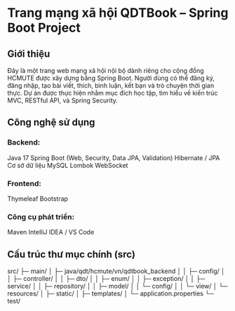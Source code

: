 # Trang mạng xã hội QDTBook – Spring Boot Project
## Giới thiệu
Đây là một trang web mạng xã hội nội bộ dành riêng cho cộng đồng HCMUTE được xây dựng bằng Spring Boot.
Người dùng có thể đăng ký, đăng nhập, tạo bài viết, thích, bình luận, kết bạn và trò chuyện thời gian thực.
Dự án được thực hiện nhằm mục đích học tập, tìm hiểu về kiến trúc MVC, RESTful API, và Spring Security.
## Công nghệ sử dụng
### Backend:
Java 17
Spring Boot (Web, Security, Data JPA, Validation)
Hibernate / JPA
Cơ sở dữ liệu MySQL
Lombok
WebSocket
### Frontend:
Thymeleaf
Bootstrap
### Công cụ phát triển:
Maven
IntelliJ IDEA / VS Code
## Cấu trúc thư mục chính (src)
src/
 ├─ main/
 │   ├─ java/qdt/hcmute/vn/qdtbook_backend
 │   │   ├─ config/ 
 │   │   ├─ controller/
 │   │   ├─ dto/
 │   │   ├─ enum/
 │   │   ├─ exception/
 │   │   ├─ service/
 │   │   ├─ repository/
 │   │   ├─ model/
 │   │   └─ config/
 │   │   └─ view/
 │   └─ resources/
 │       ├─ static/
 │       ├─ templates/
 │       └─ application.properties
 └─ test/
